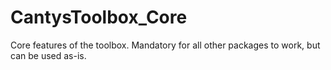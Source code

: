 # CantysToolbox_Core
Core features of the toolbox. Mandatory for all other packages to work, but can be used as-is.
